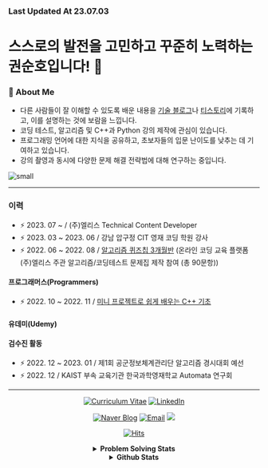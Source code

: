 ### Last Updated At 23.07.03
# 스스로의 발전을 고민하고 꾸준히 노력하는 권순호입니다! 👋

### 🚀 About Me
- 다른 사람들이 잘 이해할 수 있도록 배운 내용을 [기술 블로그](https://blog.naver.com/tnsgh9603)나 [티스토리](https://tnsgh9603.tistory.com)에 기록하고, 이를 설명하는 것에 보람을 느낍니다.
- 코딩 테스트, 알고리즘 및 C++과 Python 강의 제작에 관심이 있습니다.
- 프로그래밍 언어에 대한 지식을 공유하고, 초보자들의 입문 난이도를 낮추는 데 기여하고 있습니다.
- 강의 촬영과 동시에 다양한 문제 해결 전략법에 대해 연구하는 중입니다.

![small](https://github-readme-solvedac.hyp3rflow.vercel.app/api/?handle=tnsgh9603)

---

### 이력
- ⚡️ 2023. 07 ~ / (주)엘리스 Technical Content Developer
- ⚡️ 2023. 03 ~ 2023. 06 / 강남 압구정 CIT 영재 코딩 학원 강사
- ⚡️ 2022. 06 ~ 2022. 08 / [알고리즘 퀴즈칩 3개월반](https://academy.elice.io/courses/32180/info) (온라인 코딩 교육 플랫폼 (주)엘리스 주관 알고리즘/코딩테스트 문제집 제작 참여 (총 90문항))

#### 프로그래머스(Programmers)
- ⚡️ 2022. 10 ~ 2022. 11 / [미니 프로젝트로 쉽게 배우는 C++ 기초](https://school.programmers.co.kr/learn/courses/15147/15147-%EA%B6%8C%EC%88%9C%ED%98%B8%EB%8B%98-%EB%AF%B8%EB%8B%88-%ED%94%84%EB%A1%9C%EC%A0%9D%ED%8A%B8%EB%A1%9C-%EC%9E%AC%EB%AF%B8%EC%9E%88%EA%B2%8C-%EB%B0%B0%EC%9A%B0%EB%8A%94-c-%EA%B8%B0%EC%B4%88)

#### 유데미(Udemy)

#### 검수진 활동

- ⚡️ 2022. 12 ~ 2023. 01 / 제1회 공군정보체계관리단 알고리즘 경시대회 예선
- ⚡️ 2022. 12 / KAIST 부속 교육기관 한국과학영재학교 Automata 연구회

---

<div align="center">
  
[![Curriculum Vitae](https://img.shields.io/badge/%5B%20Resume%20|%20이력서%20%5D-%23000000.svg?style=for-the-badge&logo=firefox&logoColor=#FF7139)](https://tnsgh9603.notion.site/cc68f1a65c1c4cb3bd9a9b3d2c17afbd) [![LinkedIn](https://img.shields.io/badge/LinkedIn-0077B5?style=for-the-badge&logo=linkedin&logoColor=white&link=https://www.linkedin.com/in/%EC%88%9C%ED%98%B8-%EA%B6%8C-072071228/)](https://www.linkedin.com/in/%EC%88%9C%ED%98%B8-%EA%B6%8C-072071228/)

[![Naver Blog](https://img.shields.io/badge/Naver%20Blog-03c75a?style=flat-square&logo=Naver&logoColor=white&link=https://blog.naver.com/tnsgh9603)](https://blog.naver.com/tnsgh9603) [![Email](https://img.shields.io/badge/Email-d14836?style=flat-square&logo=Gmail&logoColor=white&link=mailto:tnsgh9603@naver.com)](mailto:tnsgh9603@naver.com) <a href="https://www.instagram.com/tnsgh9603/"><img src="https://img.shields.io/badge/Instagram-E4405F?style=flat-square&logo=Instagram&logoColor=white"/></a>    
  
[![Hits](https://hits.seeyoufarm.com/api/count/incr/badge.svg?url=https%3A%2F%2Fgithub.com%2Ftnsgh9603&count_bg=%2379C83D&title_bg=%23D54040&icon=visualstudio.svg&icon_color=%23A100F9&title=Today/Total&edge_flat=false)](https://hits.seeyoufarm.com)
  
<details>

<summary> <b> Problem Solving Stats </b> </summary>

![mazandi profile](http://mazandi.herokuapp.com/api?handle=tnsgh9603&theme=cold)

![small](https://github-readme-solvedac.hyp3rflow.vercel.app/api/?handle=tnsgh9603)

[![Solved.ac 프로필](http://mazassumnida.wtf/api/generate_badge?boj=tnsgh9603)](https://github.com/tnsgh9603)

[![CodeForces Profile](https://cf.leed.at?id=tnsgh9603)](https://codeforces.com/profile/tnsgh9603)

</details>

<details>

<summary> <b> Github Stats </b> </summary>
  
[![tnsgh9603's github stats](https://github-readme-stats.vercel.app/api?username=tnsgh9603)](https://github.com/tnsgh9603/github-readme-stats)

[![Top Langs](https://github-readme-stats.vercel.app/api/top-langs/?username=tnsgh9603&langs_count=10&layout=compact&theme=dark)](https://github.com/tnsgh9603)

[![trophy](https://github-profile-trophy.vercel.app/?username=tnsgh9603&theme=flat&column=7)](https://github.com/ryo-ma/github-profile-trophy)
  
[![tnsgh9603's github streak](https://github-readme-streak-stats.herokuapp.com/?user=tnsgh9603&theme=blue-green)](https://github.com/tnsgh9603/github-readme-streak-stats)
  
[![saechimdaeki's wakatime stats](https://github-readme-stats.vercel.app/api/wakatime?username=tnsgh9603)](https://wakatime.com/@tnsgh9603)
  
</details>

</div>
